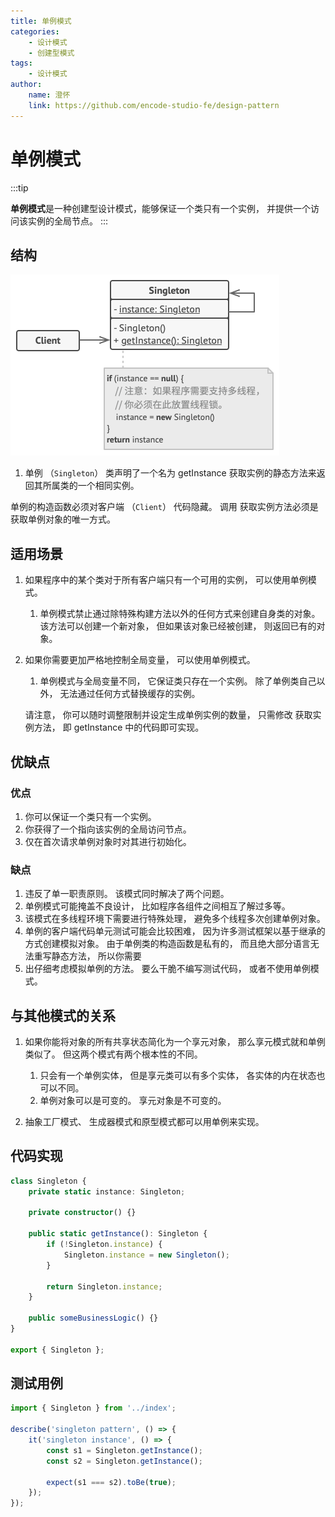 ```yaml
---
title: 单例模式
categories:
    - 设计模式
    - 创建型模式
tags:
    - 设计模式
author:
    name: 澄怀
    link: https://github.com/encode-studio-fe/design-pattern
---
```


# 单例模式

:::tip

**单例模式**是一种创建型设计模式，能够保证一个类只有一个实例， 并提供一个访问该实例的全局节点。
:::

## 结构

![singleton_structure](./singleton_structure.png)

1. 单例 （`Singleton`） 类声明了一个名为 get­Instance 获取实例的静态方法来返回其所属类的一个相同实例。

单例的构造函数必须对客户端 （`Client`） 代码隐藏。 调用 获取实例方法必须是获取单例对象的唯一方式。

## 适用场景

1. 如果程序中的某个类对于所有客户端只有一个可用的实例， 可以使用单例模式。

    1. 单例模式禁止通过除特殊构建方法以外的任何方式来创建自身类的对象。 该方法可以创建一个新对象， 但如果该对象已经被创建， 则返回已有的对象。

2. 如果你需要更加严格地控制全局变量， 可以使用单例模式。

    1. 单例模式与全局变量不同， 它保证类只存在一个实例。 除了单例类自己以外， 无法通过任何方式替换缓存的实例。

    请注意， 你可以随时调整限制并设定生成单例实例的数量， 只需修改 获取实例方法， 即 getInstance 中的代码即可实现。

## 优缺点

### 优点

1. 你可以保证一个类只有一个实例。
2. 你获得了一个指向该实例的全局访问节点。
3. 仅在首次请求单例对象时对其进行初始化。

### 缺点

1. 违反了单一职责原则。 该模式同时解决了两个问题。
2. 单例模式可能掩盖不良设计， 比如程序各组件之间相互了解过多等。
3. 该模式在多线程环境下需要进行特殊处理， 避免多个线程多次创建单例对象。
4. 单例的客户端代码单元测试可能会比较困难， 因为许多测试框架以基于继承的方式创建模拟对象。 由于单例类的构造函数是私有的， 而且绝大部分语言无法重写静态方法， 所以你需要
5. 出仔细考虑模拟单例的方法。 要么干脆不编写测试代码， 或者不使用单例模式。

## 与其他模式的关系

1. 如果你能将对象的所有共享状态简化为一个享元对象， 那么享元模式就和单例类似了。 但这两个模式有两个根本性的不同。

    1. 只会有一个单例实体， 但是享元类可以有多个实体， 各实体的内在状态也可以不同。
    2. 单例对象可以是可变的。 享元对象是不可变的。

2. 抽象工厂模式、 生成器模式和原型模式都可以用单例来实现。

## 代码实现

```typescript
class Singleton {
	private static instance: Singleton;

	private constructor() {}

	public static getInstance(): Singleton {
		if (!Singleton.instance) {
			Singleton.instance = new Singleton();
		}

		return Singleton.instance;
	}

	public someBusinessLogic() {}
}

export { Singleton };
```

## 测试用例

```typescript
import { Singleton } from '../index';

describe('singleton pattern', () => {
	it('singleton instance', () => {
		const s1 = Singleton.getInstance();
		const s2 = Singleton.getInstance();

		expect(s1 === s2).toBe(true);
	});
});
```
